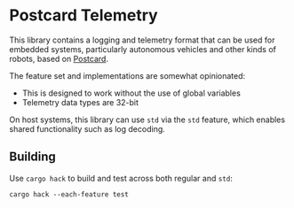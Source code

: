 # Postcard Telemetry

This library contains a logging and telemetry format that can be used
for embedded systems, particularly autonomous vehicles and other kinds
of robots, based on
[Postcard](https://github.com/jamesmunns/postcard).

The feature set and implementations are somewhat opinionated:

- This is designed to work without the use of global variables
- Telemetry data types are 32-bit

On host systems, this library can use `std` via the `std` feature,
which enables shared functionality such as log decoding.

## Building

Use `cargo hack` to build and test across both regular and `std`:

```
cargo hack --each-feature test
```
